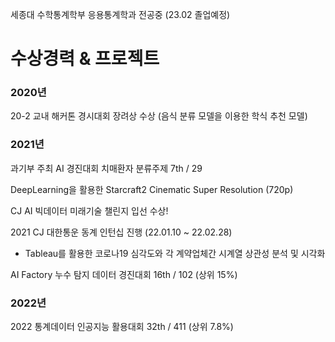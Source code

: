 

<!--
templar137/templar137** is a ✨ _special_ ✨ repository because its `README.md` (this file) appears on your GitHub profile.

Here are some ideas to get you started:

- 🔭 I’m currently working on ...
- 🌱 I’m currently learning ...
- 👯 I’m looking to collaborate on ...
- 🤔 I’m looking for help with ...
- 💬 Ask me about ...
- 📫 How to reach me: ...
- 😄 Pronouns: ...
- ⚡ Fun fact: ...
-->

세종대 수학통계학부 응용통계학과 전공중 (23.02 졸업예정)



# 수상경력 & 프로젝트

### 2020년
20-2 교내 해커톤 경시대회 장려상 수상
(음식 분류 모델을 이용한 학식 추천 모델)

### 2021년
과기부 주최 AI 경진대회 치매환자 분류주제 7th / 29

DeepLearning을 활용한 Starcraft2 Cinematic Super Resolution (720p) 

CJ AI 빅데이터 미래기술 챌린지 입선 수상!

2021 CJ 대한통운 동계 인턴십 진행 (22.01.10 ~ 22.02.28)
- Tableau를 활용한 코로나19 심각도와 각 계약업체간 시계열 상관성 분석 및 시각화

AI Factory 누수 탐지 데이터 경진대회 16th / 102 (상위 15%)

### 2022년

2022 통계데이터 인공지능 활용대회 32th / 411 (상위 7.8%)




